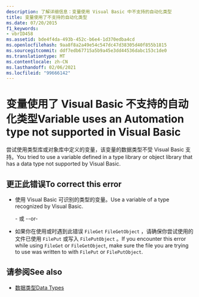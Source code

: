 ```yaml
---
description: 了解详细信息：变量使用 Visual Basic 中不支持的自动化类型
title: 变量使用了不支持的自动化类型
ms.date: 07/20/2015
f1_keywords:
- vbrID458
ms.assetid: bde4f4da-493b-452c-b6e4-1d370edba4cd
ms.openlocfilehash: 9aa8f8a2a49e54c547dc47d38305d40f855b1815
ms.sourcegitcommit: ddf7edb67715a5b9a45e3dd44536dabc153c1de0
ms.translationtype: MT
ms.contentlocale: zh-CN
ms.lasthandoff: 02/06/2021
ms.locfileid: "99666142"
---
```

# <a name="variable-uses-an-automation-type-not-supported-in-visual-basic"></a><span data-ttu-id="4a692-103">变量使用了 Visual Basic 不支持的自动化类型</span><span class="sxs-lookup"><span data-stu-id="4a692-103">Variable uses an Automation type not supported in Visual Basic</span></span>

<span data-ttu-id="4a692-104">尝试使用类型库或对象库中定义的变量，该变量的数据类型不受 Visual Basic 支持。</span><span class="sxs-lookup"><span data-stu-id="4a692-104">You tried to use a variable defined in a type library or object library that has a data type not supported by Visual Basic.</span></span>

## <a name="to-correct-this-error"></a><span data-ttu-id="4a692-105">更正此错误</span><span class="sxs-lookup"><span data-stu-id="4a692-105">To correct this error</span></span>

- <span data-ttu-id="4a692-106">使用 Visual Basic 可识别的类型的变量。</span><span class="sxs-lookup"><span data-stu-id="4a692-106">Use a variable of a type recognized by Visual Basic.</span></span>

     <span data-ttu-id="4a692-107">\- 或 -</span><span class="sxs-lookup"><span data-stu-id="4a692-107">-or-</span></span>

- <span data-ttu-id="4a692-108">如果你在使用或时遇到此错误 `FileGet` `FileGetObject` ，请确保你尝试使用的文件已使用 `FilePut` 或写入 `FilePutObject` 。</span><span class="sxs-lookup"><span data-stu-id="4a692-108">If you encounter this error while using `FileGet` or `FileGetObject`, make sure the file you are trying to use was written to with `FilePut` or `FilePutObject`.</span></span>

## <a name="see-also"></a><span data-ttu-id="4a692-109">请参阅</span><span class="sxs-lookup"><span data-stu-id="4a692-109">See also</span></span>

- [<span data-ttu-id="4a692-110">数据类型</span><span class="sxs-lookup"><span data-stu-id="4a692-110">Data Types</span></span>](../data-types/index.md)
